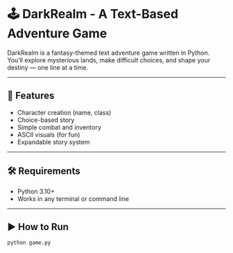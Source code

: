# 🕹️ DarkRealm - A Text-Based Adventure Game

DarkRealm is a fantasy-themed text adventure game written in Python.  
You’ll explore mysterious lands, make difficult choices, and shape your destiny — one line at a time.

---

## 🚀 Features
- Character creation (name, class)
- Choice-based story
- Simple combat and inventory
- ASCII visuals (for fun)
- Expandable story system

---

## 🛠 Requirements
- Python 3.10+
- Works in any terminal or command line

---

## ▶️ How to Run

```bash
python game.py
